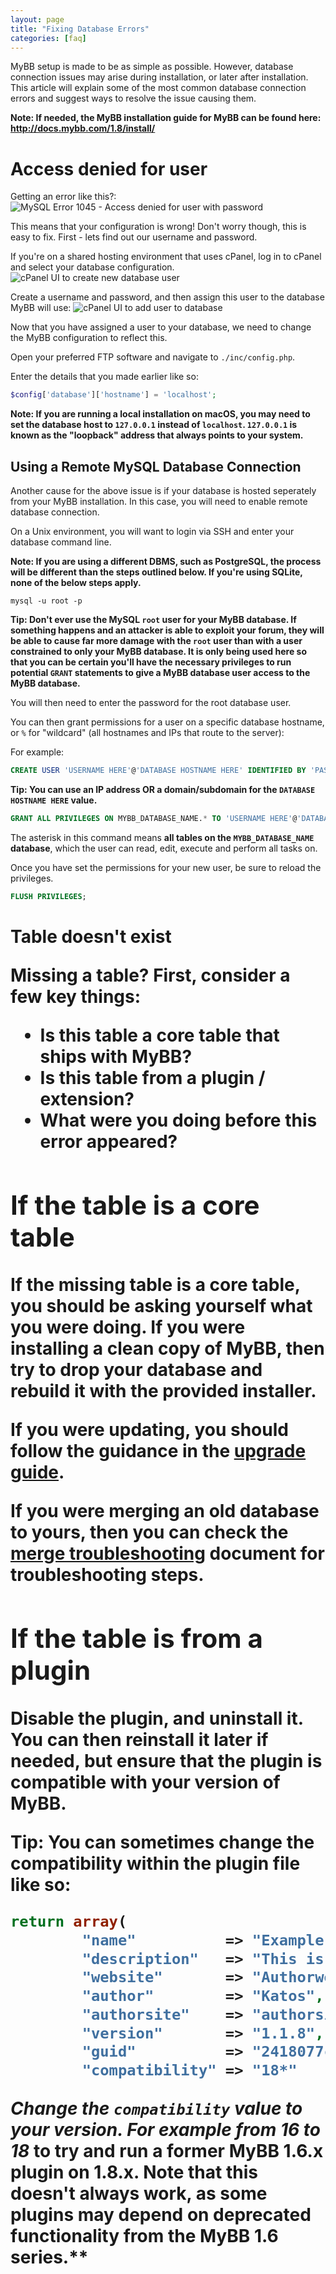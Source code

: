 ```yaml
---
layout: page
title: "Fixing Database Errors"
categories: [faq]
---
```


MyBB setup is made to be as simple as possible. However, database connection issues may arise during installation, or later after installation. This article will explain some of the most common database connection errors and suggest ways to resolve the issue causing them.

**Note: If needed, the MyBB installation guide for MyBB can be found here: http://docs.mybb.com/1.8/install/**

# Access denied for user
Getting an error like this?:
![MySQL Error 1045 - Access denied for user with password](http://puu.sh/qmmNw/60de3ed946.png "Access Denied database")

This means that your configuration is wrong! Don't worry though, this is easy to fix. 
First - lets find out our username and password.

If you're on a shared hosting environment that uses cPanel, log in to cPanel and select your database configuration.
![cPanel UI to create new database user](http://puu.sh/qmkpY/2c24c1ec6f.png "cPanel database account")

Create a username and password, and then assign this user to the database MyBB will use:
![cPanel UI to add user to database](http://puu.sh/qmkvf/d9763cebab.png "Assign user to database")

Now that you have assigned a user to your database, we need to change the MyBB configuration to reflect this.

Open your preferred FTP software and navigate to `./inc/config.php`.

Enter the details that you made earlier like so:

```php
$config['database']['hostname'] = 'localhost';
```

**Note: If you are running a local installation on macOS, you may need to set the database host to `127.0.0.1` instead of `localhost`. `127.0.0.1` is known as the "loopback" address that always points to your system.**

## Using a Remote MySQL Database Connection

Another cause for the above issue is if your database is hosted seperately from your MyBB installation. In this case, you will need to enable remote database connection.

On a Unix environment, you will want to login via SSH and enter your database command line.

**Note: If you are using a different DBMS, such as PostgreSQL, the process will be different than the steps outlined below. If you're using SQLite, none of the below steps apply.**

```
mysql -u root -p
```
**Tip: Don't ever use the MySQL `root` user for your MyBB database. If something happens and an attacker is able to exploit your forum, they will be able to cause far more damage with the `root` user than with a user constrained to only your MyBB database. It is only being used here so that you can be certain you'll have the necessary privileges to run potential `GRANT` statements to give a MyBB database user access to the MyBB database.**

You will then need to enter the password for the root database user.

You can then grant permissions for a user on a specific database hostname, or `%` for "wildcard" (all hostnames and IPs that route to the server):

For example:

```sql
CREATE USER 'USERNAME HERE'@'DATABASE HOSTNAME HERE' IDENTIFIED BY 'PASSWORD HERE';
```

**Tip: You can use an IP address OR a domain/subdomain for the `DATABASE HOSTNAME HERE` value.**

```sql
GRANT ALL PRIVILEGES ON MYBB_DATABASE_NAME.* TO 'USERNAME HERE'@'DATABASE HOSTNAME HERE';
```

The asterisk in this command means **all tables on the `MYBB_DATABASE_NAME` database**, which the user can read, edit, execute and perform all tasks on.

Once you have set the permissions for your new user, be sure to reload the privileges.

```sql
FLUSH PRIVILEGES;
```

# Table <table> doesn't exist

Missing a table? First, consider a few key things:

- Is this table a core table that ships with MyBB?
- Is this table from a plugin / extension?
- What were you doing before this error appeared?

## If the table is a core table

If the missing table is a core table, you should be asking yourself what you were doing. If you were installing a clean copy of MyBB, then try to drop your database and rebuild it with the provided installer.

If you were updating, you should follow the guidance in the [upgrade guide](http://docs.mybb.com/1.8/install/upgrade/).

If you were merging an old database to yours, then you can check the [merge troubleshooting](http://docs.mybb.com/1.8/merge/troubleshooting/) document for troubleshooting steps.

## If the table is from a plugin

Disable the plugin, and uninstall it. You can then reinstall it later if needed, but ensure that the plugin is compatible with your version of MyBB.

**Tip: You can sometimes change the compatibility within the plugin file like so:**

```php
return array(
		"name"			=> "Example Plugin",
		"description"	=> "This is an example Plugin.",
		"website"		=> "Authorwebsite.com/plugin/",
		"author"		=> "Katos",
		"authorsite"	=> "authorsite.com",
		"version"		=> "1.1.8",
		"guid" 			=> "2418077c65561fe2bd0ac601bdb0c889",
		"compatibility" => "18*"
```

**Change the `compatibility` value to your version. For example from 16* to 18* to try and run a former MyBB 1.6.x plugin on 1.8.x. Note that this doesn't always work, as some plugins may depend on deprecated functionality from the MyBB 1.6 series.**
